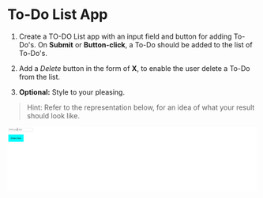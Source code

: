 # To-Do List App

1. Create a TO-DO List app with an input field and button for adding To-Do's. On **Submit** or **Button-click**, a To-Do should be added to the list of To-Do's.

1. Add a _Delete_ button in the form of **X**, to enable the user delete a To-Do from the list.

1. **Optional:** Style to your pleasing.

> Hint: Refer to the representation below, for an idea of what your result should look like.

![demo](demo.gif)
